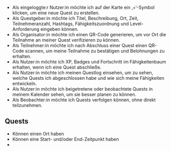 * Als eingeloggte:r Nutzer:in möchte ich auf der Karte ein ‚+‘-Symbol klicken, um eine neue Quest zu erstellen.
* Als Questgeber:in möchte ich Titel, Beschreibung, Ort, Zeit, Teilnehmeranzahl, Hashtags, Fähigkeitszuordnung und Level-Anforderung eingeben können.
* Als Organisator:in möchte ich einen QR-Code generieren, um vor Ort die Teilnahme an meiner Quest verifizieren zu können.
* Als Teilnehmer:in möchte ich nach Abschluss einer Quest einen QR-Code scannen, um meine Teilnahme zu bestätigen und Belohnungen zu erhalten.
* Als Nutzer:in möchte ich XP, Badges und Fortschritt im Fähigkeitenbaum erhalten, wenn ich eine Quest abschließe.
* Als Nutzer:in möchte ich meinen Questlog einsehen, um zu sehen, welche Quests ich abgeschlossen habe und wie sich meine Fähigkeiten entwickeln.
* Als Nutzer:in möchte ich beigetretene oder beobachtete Quests in meinem Kalender sehen, um sie besser planen zu können.
* Als Beobachter:in möchte ich Quests verfolgen können, ohne direkt teilzunehmen.

## Quests

* Können einen Ort haben
* Können eine Start- und/oder End-Zeitpunkt haben
* 
